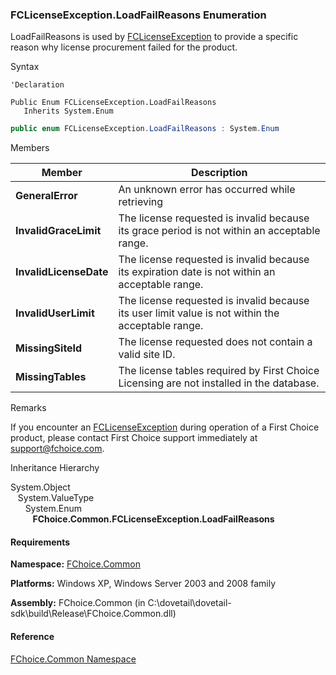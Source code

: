 ﻿### FCLicenseException.LoadFailReasons Enumeration

LoadFailReasons is used by [FCLicenseException](FChoice.Common~FChoice.Common.FCLicenseException.md) to provide a specific reason why license procurement failed for the product.

Syntax

```vbnet
'Declaration

Public Enum FCLicenseException.LoadFailReasons 
   Inherits System.Enum
```

```csharp
public enum FCLicenseException.LoadFailReasons : System.Enum 
```

Members

| Member | Description |
| --- | --- |
| **GeneralError** | An unknown error has occurred while retrieving |
| **InvalidGraceLimit** | The license requested is invalid because its grace period is not within an acceptable range. |
| **InvalidLicenseDate** | The license requested is invalid because its expiration date is not within an acceptable range. |
| **InvalidUserLimit** | The license requested is invalid because its user limit value is not within the acceptable range. |
| **MissingSiteId** | The license requested does not contain a valid site ID. |
| **MissingTables** | The license tables required by First Choice Licensing are not installed in the database. |

Remarks

If you encounter an [FCLicenseException](FChoice.Common~FChoice.Common.FCLicenseException.md) during operation of a First Choice product, please contact First Choice support immediately at [support@fchoice.com](mailto:support@fchoice.com).

Inheritance Hierarchy

System.Object  
   System.ValueType  
      System.Enum  
         **FChoice.Common.FCLicenseException.LoadFailReasons**  

#### Requirements

**Namespace:** [FChoice.Common](FChoice.Common~FChoice.Common_namespace.md)

**Platforms:** Windows XP, Windows Server 2003 and 2008 family

**Assembly:** FChoice.Common (in C:\\dovetail\\dovetail-sdk\\build\\Release\\FChoice.Common.dll)

#### Reference

[FChoice.Common Namespace](FChoice.Common~FChoice.Common_namespace.md)